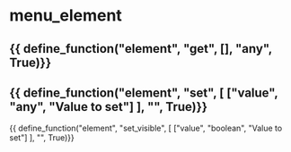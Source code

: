 # menu_element

{{ define_function("element", "get", [], "any", True)}}
---
{{ define_function("element", "set", [
    ["value", "any", "Value to set"]
], "", True)}}
---
{{ define_function("element", "set_visible", [
    ["value", "boolean", "Value to set"]
], "", True)}}
